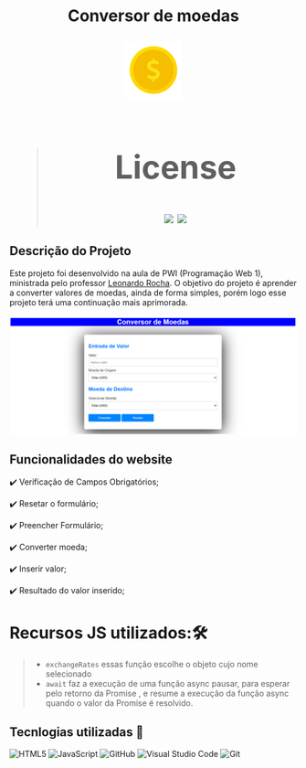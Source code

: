 <h1 align = "center"

Conversor de moedas 


![alt text](image-1.png)

># License
>![](https://img.shields.io/badge/license-%20Escola%20Marista%20Ir.%20Ac%C3%A1cio-black) ![](https://img.shields.io/badge/version-0.3-white) 

## Descrição do Projeto
Este projeto foi desenvolvido na aula de PWI (Programação Web 1), ministrada pelo professor [Leonardo Rocha](https://github.com/leonardossrocha). O objetivo do projeto é aprender a converter valores de moedas, ainda de forma simples, porém logo esse projeto terá uma continuação mais aprimorada.

![tela do sistema](imagem.png)

## Funcionalidades do website

✔️ Verificação de Campos Obrigatórios;

✔️ Resetar o formulário;

✔️ Preencher Formulário;

✔️ Converter moeda;

✔️ Inserir valor;

✔️ Resultado do valor inserido;

# Recursos JS utilizados:🛠️
>* ``exchangeRates``
>essas função escolhe o objeto cujo nome selecionado
>* ``await``
> faz a execução de uma função async pausar, para esperar pelo retorno da Promise , e resume a execução da função async quando o valor da Promise é resolvido.

## Tecnlogias utilizadas 🔧
![HTML5](https://img.shields.io/badge/HTML5-E34F26?style=for-the-badge&logo=html5&logoColor=white)
![JavaScript](https://img.shields.io/badge/JavaScript-F7DF1E?style=for-the-badge&logo=javascript&logoColor=black)
![GitHub](https://img.shields.io/badge/GitHub-181717?style=for-the-badge&logo=github&logoColor=white)
![Visual Studio Code](https://img.shields.io/badge/Visual_Studio_Code-0078d7?style=for-the-badge&logo=visual-studio-code&logoColor=white)
![Git](https://img.shields.io/badge/Git-F05032?style=for-the-badge&logo=git&logoColor=black)
